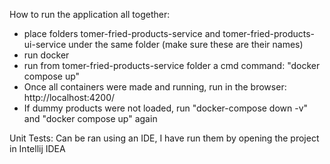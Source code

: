 How to run the application all together:

- place folders tomer-fried-products-service and tomer-fried-products-ui-service
under the same folder (make sure these are their names)
- run docker
- run from tomer-fried-products-service folder a cmd command: "docker compose up"
- Once all containers were made and running, run in the browser: http://localhost:4200/
- If dummy products were not loaded, run "docker-compose down -v" and "docker compose up" again

Unit Tests:
Can be ran using an IDE, I have run them by opening the project in Intellij IDEA
